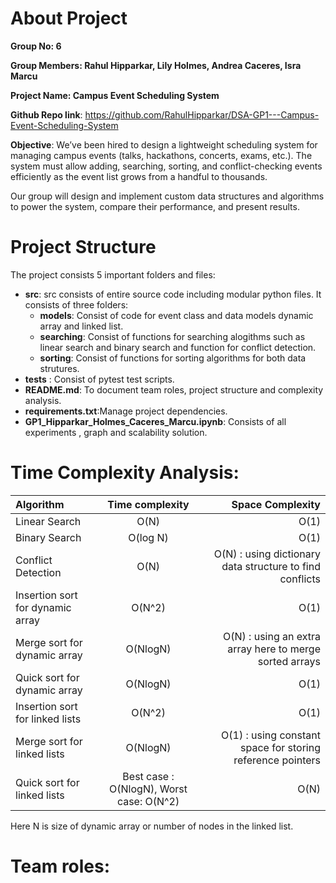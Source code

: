 # About Project
**Group No: 6**

**Group Members: Rahul Hipparkar, Lily Holmes, Andrea Caceres, Isra Marcu**

**Project Name: Campus Event Scheduling System**

**Github Repo link**:  https://github.com/RahulHipparkar/DSA-GP1---Campus-Event-Scheduling-System

**Objective**: We’ve been hired to design a lightweight scheduling system for managing campus events (talks, hackathons, concerts, exams, etc.). The system must allow adding, searching, sorting, and conflict-checking events efficiently as the event list grows from a handful to thousands.

Our group will design and implement custom data structures and algorithms to power the system, compare their performance, and present results.

# Project Structure
The project consists 5 important folders and files:
- **src**: src consists of entire source code including modular python files. It consists of three folders:
  - **models**: Consist of code for event class and data models dynamic array and linked list.
  - **searching**: Consist of functions for searching alogithms such as linear search and binary search and function for conflict detection.
  - **sorting**: Consist of functions for sorting algorithms for both data strutures.
- **tests** : Consist of pytest test scripts.
- **README.md**: To document team roles, project structure and complexity analysis.
- **requirements.txt**:Manage project dependencies.
- **GP1_Hipparkar_Holmes_Caceres_Marcu.ipynb**: Consists of all experiments , graph and scalability solution.

# Time Complexity Analysis:

| Algorithm                      | Time complexity | Space Complexity |
| :-------                       | :------:        | -------: |
| Linear Search                  | O(N)        | O(1)   |
| Binary Search                  | O(log N)        | O(1)  |
| Conflict Detection             |  O(N)         | O(N) : using dictionary data structure to find conflicts  |
| Insertion sort for dynamic array |  O(N^2)                 |   O(1)       |
| Merge sort for dynamic array     | O(NlogN)       | O(N) : using an extra array here to merge sorted arrays|
| Quick sort for dynamic array     | O(NlogN)       | O(1)|
| Insertion sort for linked lists  | O(N^2)         | O(1) |
| Merge sort for linked lists      | O(NlogN) | O(1) : using constant space for storing reference pointers|
| Quick sort for linked lists     | Best case : O(NlogN), Worst case: O(N^2) | O(N)|

Here N is size of dynamic array or number of nodes in the linked list.

# Team roles:




